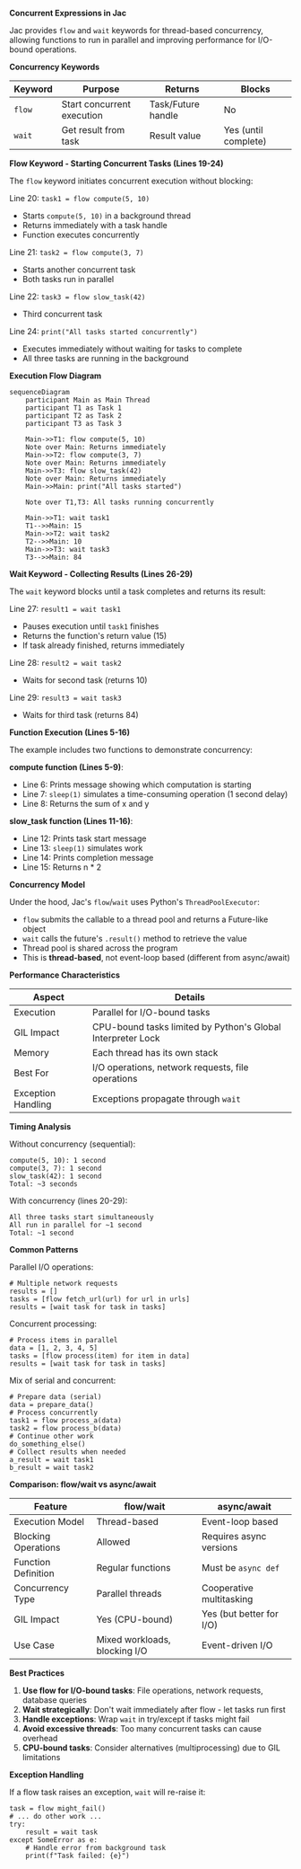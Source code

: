 **Concurrent Expressions in Jac**

Jac provides `flow` and `wait` keywords for thread-based concurrency, allowing functions to run in parallel and improving performance for I/O-bound operations.

**Concurrency Keywords**

| Keyword | Purpose | Returns | Blocks |
|---------|---------|---------|--------|
| `flow` | Start concurrent execution | Task/Future handle | No |
| `wait` | Get result from task | Result value | Yes (until complete) |

**Flow Keyword - Starting Concurrent Tasks (Lines 19-24)**

The `flow` keyword initiates concurrent execution without blocking:

Line 20: `task1 = flow compute(5, 10)`
- Starts `compute(5, 10)` in a background thread
- Returns immediately with a task handle
- Function executes concurrently

Line 21: `task2 = flow compute(3, 7)`
- Starts another concurrent task
- Both tasks run in parallel

Line 22: `task3 = flow slow_task(42)`
- Third concurrent task

Line 24: `print("All tasks started concurrently")`
- Executes immediately without waiting for tasks to complete
- All three tasks are running in the background

**Execution Flow Diagram**

```mermaid
sequenceDiagram
    participant Main as Main Thread
    participant T1 as Task 1
    participant T2 as Task 2
    participant T3 as Task 3

    Main->>T1: flow compute(5, 10)
    Note over Main: Returns immediately
    Main->>T2: flow compute(3, 7)
    Note over Main: Returns immediately
    Main->>T3: flow slow_task(42)
    Note over Main: Returns immediately
    Main->>Main: print("All tasks started")

    Note over T1,T3: All tasks running concurrently

    Main->>T1: wait task1
    T1-->>Main: 15
    Main->>T2: wait task2
    T2-->>Main: 10
    Main->>T3: wait task3
    T3-->>Main: 84
```

**Wait Keyword - Collecting Results (Lines 26-29)**

The `wait` keyword blocks until a task completes and returns its result:

Line 27: `result1 = wait task1`
- Pauses execution until `task1` finishes
- Returns the function's return value (15)
- If task already finished, returns immediately

Line 28: `result2 = wait task2`
- Waits for second task (returns 10)

Line 29: `result3 = wait task3`
- Waits for third task (returns 84)

**Function Execution (Lines 5-16)**

The example includes two functions to demonstrate concurrency:

**compute function (Lines 5-9)**:
- Line 6: Prints message showing which computation is starting
- Line 7: `sleep(1)` simulates a time-consuming operation (1 second delay)
- Line 8: Returns the sum of x and y

**slow_task function (Lines 11-16)**:
- Line 12: Prints task start message
- Line 13: `sleep(1)` simulates work
- Line 14: Prints completion message
- Line 15: Returns n * 2

**Concurrency Model**

Under the hood, Jac's `flow`/`wait` uses Python's `ThreadPoolExecutor`:
- `flow` submits the callable to a thread pool and returns a Future-like object
- `wait` calls the future's `.result()` method to retrieve the value
- Thread pool is shared across the program
- This is **thread-based**, not event-loop based (different from async/await)

**Performance Characteristics**

| Aspect | Details |
|--------|---------|
| Execution | Parallel for I/O-bound tasks |
| GIL Impact | CPU-bound tasks limited by Python's Global Interpreter Lock |
| Memory | Each thread has its own stack |
| Best For | I/O operations, network requests, file operations |
| Exception Handling | Exceptions propagate through `wait` |

**Timing Analysis**

Without concurrency (sequential):
```
compute(5, 10): 1 second
compute(3, 7): 1 second
slow_task(42): 1 second
Total: ~3 seconds
```

With concurrency (lines 20-29):
```
All three tasks start simultaneously
All run in parallel for ~1 second
Total: ~1 second
```

**Common Patterns**

Parallel I/O operations:
```
# Multiple network requests
results = []
tasks = [flow fetch_url(url) for url in urls]
results = [wait task for task in tasks]
```

Concurrent processing:
```
# Process items in parallel
data = [1, 2, 3, 4, 5]
tasks = [flow process(item) for item in data]
results = [wait task for task in tasks]
```

Mix of serial and concurrent:
```
# Prepare data (serial)
data = prepare_data()
# Process concurrently
task1 = flow process_a(data)
task2 = flow process_b(data)
# Continue other work
do_something_else()
# Collect results when needed
a_result = wait task1
b_result = wait task2
```

**Comparison: flow/wait vs async/await**

| Feature | flow/wait | async/await |
|---------|-----------|-------------|
| Execution Model | Thread-based | Event-loop based |
| Blocking Operations | Allowed | Requires async versions |
| Function Definition | Regular functions | Must be `async def` |
| Concurrency Type | Parallel threads | Cooperative multitasking |
| GIL Impact | Yes (CPU-bound) | Yes (but better for I/O) |
| Use Case | Mixed workloads, blocking I/O | Event-driven I/O |

**Best Practices**

1. **Use flow for I/O-bound tasks**: File operations, network requests, database queries
2. **Wait strategically**: Don't wait immediately after flow - let tasks run first
3. **Handle exceptions**: Wrap `wait` in try/except if tasks might fail
4. **Avoid excessive threads**: Too many concurrent tasks can cause overhead
5. **CPU-bound tasks**: Consider alternatives (multiprocessing) due to GIL limitations

**Exception Handling**

If a flow task raises an exception, `wait` will re-raise it:
```
task = flow might_fail()
# ... do other work ...
try:
    result = wait task
except SomeError as e:
    # Handle error from background task
    print(f"Task failed: {e}")
```

